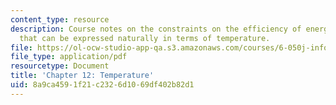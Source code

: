 ```yaml
---
content_type: resource
description: Course notes on the constraints on the efficiency of energy conversion
  that can be expressed naturally in terms of temperature.
file: https://ol-ocw-studio-app-qa.s3.amazonaws.com/courses/6-050j-information-and-entropy-spring-2008/8a9ca4591f21c2326d1069df402b82d1_MIT6_050JS08_chapter12.pdf
file_type: application/pdf
resourcetype: Document
title: 'Chapter 12: Temperature'
uid: 8a9ca459-1f21-c232-6d10-69df402b82d1
---
```

